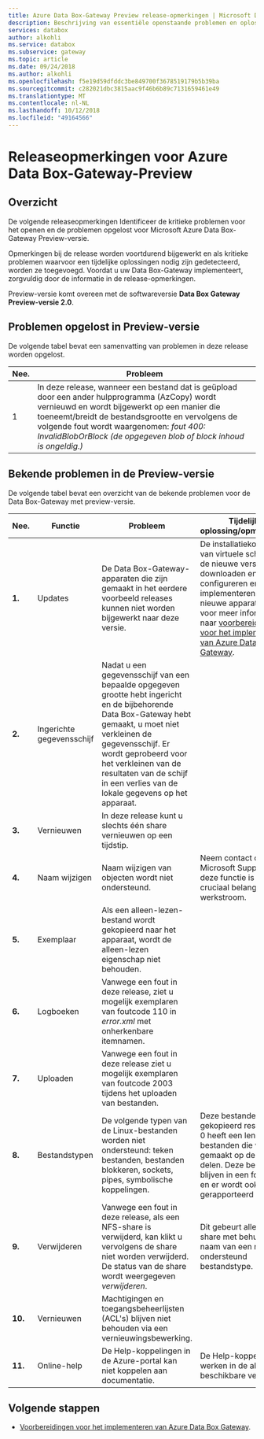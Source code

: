 ```yaml
---
title: Azure Data Box-Gateway Preview release-opmerkingen | Microsoft Docs
description: Beschrijving van essentiële openstaande problemen en oplossingen voor de Azure Data Box-Gateway met Preview-versie.
services: databox
author: alkohli
ms.service: databox
ms.subservice: gateway
ms.topic: article
ms.date: 09/24/2018
ms.author: alkohli
ms.openlocfilehash: f5e19d59dfddc3be849700f3678519179b5b39ba
ms.sourcegitcommit: c282021dbc3815aac9f46b6b89c7131659461e49
ms.translationtype: MT
ms.contentlocale: nl-NL
ms.lasthandoff: 10/12/2018
ms.locfileid: "49164566"
---
```

# <a name="azure-data-box-gateway-preview-release-notes"></a>Releaseopmerkingen voor Azure Data Box-Gateway-Preview

## <a name="overview"></a>Overzicht

De volgende releaseopmerkingen Identificeer de kritieke problemen voor het openen en de problemen opgelost voor Microsoft Azure Data Box-Gateway Preview-versie.

Opmerkingen bij de release worden voortdurend bijgewerkt en als kritieke problemen waarvoor een tijdelijke oplossingen nodig zijn gedetecteerd, worden ze toegevoegd. Voordat u uw Data Box-Gateway implementeert, zorgvuldig door de informatie in de release-opmerkingen.

Preview-versie komt overeen met de softwareversie **Data Box Gateway Preview-versie 2.0**.

## <a name="issues-fixed-in-preview-release"></a>Problemen opgelost in Preview-versie

De volgende tabel bevat een samenvatting van problemen in deze release worden opgelost.

| Nee. | Probleem |
| --- | --- |
| 1 | In deze release, wanneer een bestand dat is geüpload door een ander hulpprogramma (AzCopy) wordt vernieuwd en wordt bijgewerkt op een manier die toeneemt/breidt de bestandsgrootte en vervolgens de volgende fout wordt waargenomen: *fout 400: InvalidBlobOrBlock (de opgegeven blob of block inhoud is ongeldig.)*|


## <a name="known-issues-in-preview-release"></a>Bekende problemen in de Preview-versie

De volgende tabel bevat een overzicht van de bekende problemen voor de Data Box-Gateway met preview-versie.

| Nee. | Functie | Probleem | Tijdelijke oplossing/opmerkingen |
| --- | --- | --- | --- |
| **1.** |Updates |De Data Box-Gateway-apparaten die zijn gemaakt in het eerdere voorbeeld releases kunnen niet worden bijgewerkt naar deze versie. |De installatiekopieën van virtuele schijven van de nieuwe versie downloaden en configureren en implementeren van nieuwe apparaten. Ga voor meer informatie naar [voorbereidingen voor het implementeren van Azure Data Box Gateway](data-box-gateway-deploy-prep.md). |
| **2.** |Ingerichte gegevensschijf |Nadat u een gegevensschijf van een bepaalde opgegeven grootte hebt ingericht en de bijbehorende Data Box-Gateway hebt gemaakt, u moet niet verkleinen de gegevensschijf. Er wordt geprobeerd voor het verkleinen van de resultaten van de schijf in een verlies van de lokale gegevens op het apparaat. | |
| **3.** |Vernieuwen |In deze release kunt u slechts één share vernieuwen op een tijdstip. | |
| **4.** |Naam wijzigen |Naam wijzigen van objecten wordt niet ondersteund. |Neem contact op met Microsoft Support als deze functie is van cruciaal belang voor uw werkstroom. |
| **5.** |Exemplaar| Als een alleen-lezen-bestand wordt gekopieerd naar het apparaat, wordt de alleen-lezen eigenschap niet behouden. | |
| **6.** |Logboeken| Vanwege een fout in deze release, ziet u mogelijk exemplaren van foutcode 110 in *error.xml* met onherkenbare itemnamen. | |
| **7.** |Uploaden | Vanwege een fout in deze release ziet u mogelijk exemplaren van foutcode 2003 tijdens het uploaden van bestanden. | |
| **8.** |Bestandstypen | De volgende typen van de Linux-bestanden worden niet ondersteund: teken bestanden, bestanden blokkeren, sockets, pipes, symbolische koppelingen.  |Deze bestanden zijn gekopieerd resultaten in 0 heeft een lengte van bestanden die worden gemaakt op de NFS delen. Deze bestanden blijven in een foutstatus en er wordt ook gerapporteerd *error.xml*. |
| **9.** |Verwijderen | Vanwege een fout in deze release, als een NFS-share is verwijderd, kan klikt u vervolgens de share niet worden verwijderd. De status van de share wordt weergegeven *verwijderen*.  |Dit gebeurt alleen als de share met behulp van de naam van een niet-ondersteund bestandstype. |
| **10.** |Vernieuwen | Machtigingen en toegangsbeheerlijsten (ACL's) blijven niet behouden via een vernieuwingsbewerking.  | |
| **11.** |Online-help |De Help-koppelingen in de Azure-portal kan niet koppelen aan documentatie.|De Help-koppelingen werken in de algemeen beschikbare versie. |



## <a name="next-steps"></a>Volgende stappen

- [Voorbereidingen voor het implementeren van Azure Data Box Gateway](data-box-gateway-deploy-prep.md).



